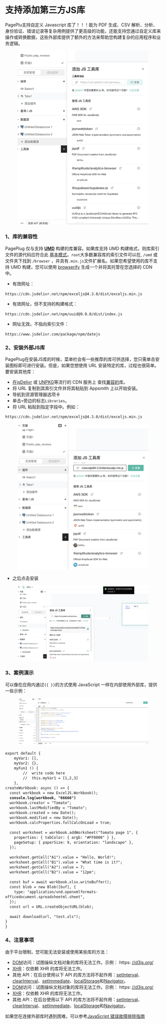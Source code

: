 # 支持添加第三方JS库

PagePlu支持自定义 Javascript 库了！！！能为 PDF 生成、CSV 解析、分析、身份验证、错误记录等复杂用例提供了更高级的功能，还能支持您通过自定义库来操作或转换数据，这些外部库提供了额外的方法来帮助您构建复杂的应用程序和业务逻辑。

<figure><img src="../../.gitbook/assets/image (5).png" alt=""><figcaption></figcaption></figure>

### 1、库的兼容性

PagePlug 仅与支持 [**UMD**](https://github.com/umdjs/umd) 构建的库兼容。如果库支持 UMD 构建格式，则库索引文件的源代码应符合此 [基本模式](https://github.com/umdjs/umd/blob/master/templates/commonjsStrict.js)。`root`大多数兼容库的索引文件可以在, `/umd` 或 文件夹下找到 `/browser` ，并具有`.min.js`文件扩展名。如果您希望使用的库不支持 UMD 构建，您可以使用 [browserify](https://browserify.org/) 生成一个并将其托管在您选择的 CDN 中。

* 有效网址：

&#x20;`https://cdn.jsdelivr.net/npm/exceljs@4.3.0/dist/exceljs.min.js`

* 有效网址，但不支持的构建格式：&#x20;

`https://cdn.jsdelivr.net/npm/uuid@9.0.0/dist/index.js`

* &#x20;网址无效。不指向索引文件：

&#x20;`https://www.jsdelivr.com/package/npm/datejs`



### 2、安装外部JS库

PagePlug在安装JS库的时候，菜单栏会有一些推荐的库可供选择，您只需单击安装图标即可进行安装。但是，如果您想使用 URL 安装特定的库，过程也很简单。要安装其他库：

* [在jsDelivr](https://www.jsdelivr.com/) 或 [UNPKG](https://unpkg.com/)等流行的 CDN 服务上 查找[兼容的](https://docs.appsmith.com/core-concepts/writing-code/ext-libraries#library-compatibility)库。
* 将 URL 复制到其索引文件并将其粘贴到 Appsmith 上以开始安装。
* 导航到资源管理器选项卡
* 单击`+`旁边的标志`Libraries`。
* 将 URL 粘贴到指定字段中。例如：

```
https://cdn.jsdelivr.net/npm/exceljs@4.3.0/dist/exceljs.min.js
```

<figure><img src="../../.gitbook/assets/image (119).png" alt=""><figcaption></figcaption></figure>

* 之后点击安装

<figure><img src="../../.gitbook/assets/image (123).png" alt=""><figcaption></figcaption></figure>

### 3、案例演示

可以像在应用内通过`{{ }}`的方式使用 JavaScript 一样在内部使用外部库，提供一些示例：

<figure><img src="../../.gitbook/assets/image (132).png" alt=""><figcaption></figcaption></figure>

<pre><code>export default {
	myVar1: [],
	myVar2: {},
	myFun1 () {
		//	write code here
		//	this.myVar1 = [1,2,3]
	},
createWorkbook: async () => {
  const workbook = new ExcelJS.Workbook();
<strong>  console.log(workbook, "66666")
</strong>  workbook.creator = "Tomato";
  workbook.lastModifiedBy = "Tomato";
  workbook.created = new Date();
  workbook.modified = new Date();
  workbook.calcProperties.fullCalcOnLoad = true;

  const worksheet = workbook.addWorksheet("Tomato page 1", {
    properties: { tabColor: { argb: "#FF0000" } },
    pageSetup: { paperSize: 9, orientation: "landscape" },
  });

  worksheet.getCell("A1").value = "Hello, World!";
  worksheet.getCell("B1").value = "What time is it?";
  worksheet.getCell("A2").value = 7;
  worksheet.getCell("B2").value = "12pm";

  const buf = await workbook.xlsx.writeBuffer();
  const blob = new Blob([buf], {
    type: "application/vnd.openxmlformats-officedocument.spreadsheetml.sheet",
  });
  const url = URL.createObjectURL(blob);

  await download(url, "test.xls");
}
}
</code></pre>



### 4、注意事项

由于平台限制，您可能无法安装或使用某些库的方法：

* [DOM](https://developer.mozilla.org/en-US/docs/Web/API/Document\_Object\_Model/Introduction)访问：试图操纵文档对象的库将无法工作。示例： https: [//d3js.org/](https://d3js.org/)
* [XHR](https://developer.mozilla.org/en-US/docs/Glossary/XMLHttpRequest)：仅依赖 XHR 的库将无法工作。
* 其他 API：在后台使用以下 API 的库方法将不起作用：[setInterval](https://developer.mozilla.org/en-US/docs/Web/API/setInterval)、[clearInterval](https://developer.mozilla.org/en-US/docs/Web/API/clearInterval)、[setImmediate](https://developer.mozilla.org/en-US/docs/Web/API/Window/setImmediate)、[localStorage](https://developer.mozilla.org/en-US/docs/Web/API/Window/localStorage)和[Navigator](https://developer.mozilla.org/en-US/docs/Web/API/Navigator)。
* [DOM](https://developer.mozilla.org/en-US/docs/Web/API/Document\_Object\_Model/Introduction)访问：试图操纵文档对象的库将无法工作。示例： https: [//d3js.org/](https://d3js.org/)
* [XHR](https://www.notion.so/Custom-JS-Libraries-82c03d95918b4eaa8f3e0dd811f3cd00)：仅依赖 XHR 的库将无法工作。
* 其他 API：在后台使用以下 API 的库方法将不起作用：[setInterval](https://developer.mozilla.org/en-US/docs/Web/API/setInterval)、[clearInterval](https://developer.mozilla.org/en-US/docs/Web/API/clearInterval)、[setImmediate](https://developer.mozilla.org/en-US/docs/Web/API/Window/setImmediate)、[localStorage](https://developer.mozilla.org/en-US/docs/Web/API/Window/localStorage)和[Navigator](https://developer.mozilla.org/en-US/docs/Web/API/Navigator)。





如果您在连接外部库时遇到困难，可以参考[JavaScript 错误故障排除指南](../../gu-zhang-pai-chu/js-cuo-wu.md)

